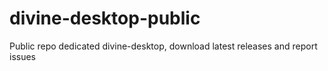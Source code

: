 # divine-desktop-public
Public repo dedicated divine-desktop, download latest releases and report issues
